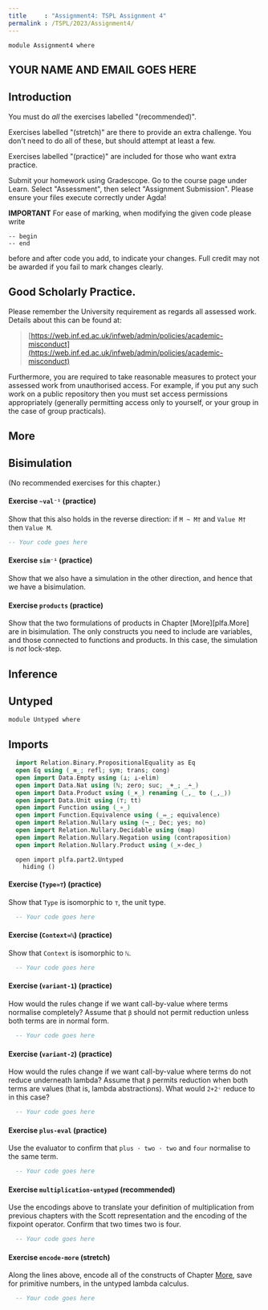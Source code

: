 ```yaml
---
title     : "Assignment4: TSPL Assignment 4"
permalink : /TSPL/2023/Assignment4/
---
```


```
module Assignment4 where
```

## YOUR NAME AND EMAIL GOES HERE


## Introduction

You must do _all_ the exercises labelled "(recommended)".

Exercises labelled "(stretch)" are there to provide an extra challenge.
You don't need to do all of these, but should attempt at least a few.

Exercises labelled "(practice)" are included for those who want extra practice.

Submit your homework using Gradescope. Go to the course page under Learn.
Select "Assessment", then select "Assignment Submission".
Please ensure your files execute correctly under Agda!

**IMPORTANT** For ease of marking, when modifying the given code please write

    -- begin
    -- end

before and after code you add, to indicate your changes.
Full credit may not be awarded if you fail to mark changes clearly.


## Good Scholarly Practice.

Please remember the University requirement as
regards all assessed work. Details about this can be found at:

> [https://web.inf.ed.ac.uk/infweb/admin/policies/academic-misconduct](https://web.inf.ed.ac.uk/infweb/admin/policies/academic-misconduct)

Furthermore, you are required to take reasonable measures to protect
your assessed work from unauthorised access. For example, if you put
any such work on a public repository then you must set access
permissions appropriately (generally permitting access only to
yourself, or your group in the case of group practicals).


## More




## Bisimulation

(No recommended exercises for this chapter.)

#### Exercise `~val⁻¹` (practice)

Show that this also holds in the reverse direction: if `M ~ M†`
and `Value M†` then `Value M`.

```agda
-- Your code goes here
```

#### Exercise `sim⁻¹` (practice)

Show that we also have a simulation in the other direction, and hence that we have
a bisimulation.

#### Exercise `products` (practice)

Show that the two formulations of products in
Chapter [More][plfa.More]
are in bisimulation.  The only constructs you need to include are
variables, and those connected to functions and products.
In this case, the simulation is _not_ lock-step.



## Inference


## Untyped

```
module Untyped where
```

## Imports

```agda
  import Relation.Binary.PropositionalEquality as Eq
  open Eq using (_≡_; refl; sym; trans; cong)
  open import Data.Empty using (⊥; ⊥-elim)
  open import Data.Nat using (ℕ; zero; suc; _+_; _∸_)
  open import Data.Product using (_×_) renaming (_,_ to ⟨_,_⟩)
  open import Data.Unit using (⊤; tt)
  open import Function using (_∘_)
  open import Function.Equivalence using (_⇔_; equivalence)
  open import Relation.Nullary using (¬_; Dec; yes; no)
  open import Relation.Nullary.Decidable using (map)
  open import Relation.Nullary.Negation using (contraposition)
  open import Relation.Nullary.Product using (_×-dec_)
```


```
  open import plfa.part2.Untyped
    hiding ()
```

#### Exercise (`Type≃⊤`) (practice)

Show that `Type` is isomorphic to `⊤`, the unit type.

```agda
  -- Your code goes here
```

#### Exercise (`Context≃ℕ`) (practice)

Show that `Context` is isomorphic to `ℕ`.

```agda
  -- Your code goes here
```

#### Exercise (`variant-1`) (practice)

How would the rules change if we want call-by-value where terms
normalise completely?  Assume that `β` should not permit reduction
unless both terms are in normal form.

```agda
  -- Your code goes here
```

#### Exercise (`variant-2`) (practice)

How would the rules change if we want call-by-value where terms
do not reduce underneath lambda?  Assume that `β`
permits reduction when both terms are values (that is, lambda
abstractions).  What would `2+2ᶜ` reduce to in this case?

```agda
  -- Your code goes here
```


#### Exercise `plus-eval` (practice)

Use the evaluator to confirm that `plus · two · two` and `four`
normalise to the same term.

```agda
  -- Your code goes here
```

#### Exercise `multiplication-untyped` (recommended)

Use the encodings above to translate your definition of
multiplication from previous chapters with the Scott
representation and the encoding of the fixpoint operator.
Confirm that two times two is four.

```agda
  -- Your code goes here
```

#### Exercise `encode-more` (stretch)

Along the lines above, encode all of the constructs of
Chapter [More](/More/),
save for primitive numbers, in the untyped lambda calculus.

```agda
  -- Your code goes here
```
